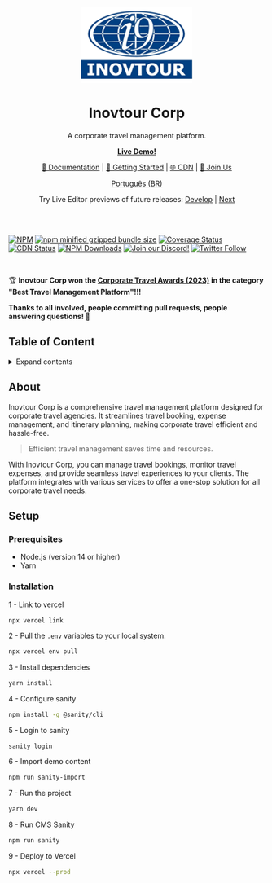 <p align="center">
<img src="https://raw.githubusercontent.com/govinda777/inovtour-corp/main/public/img/logo.png" height="150">
</p>
<h1 align="center">
Inovtour Corp
</h1>
<p align="center">
A corporate travel management platform.
<p>

<p align="center">
<a href="https://inovtour-corp.vercel.app/"><b>Live Demo!</b></a>
</p>
<p align="center">
 <a href="https://inovtour-corp.docs">📖 Documentation</a> | <a href="https://inovtour-corp.docs/intro/">🚀 Getting Started</a> | <a href="https://www.jsdelivr.com/package/npm/inovtour-corp">🌐 CDN</a> | <a href="https://discord.gg/AgrbSrBer3" title="Discord invite">🙌 Join Us</a>
</p>
<p align="center">
<a href="./README.pt-BR.md">Português (BR)</a>
</p>
<p align="center">
Try Live Editor previews of future releases: <a href="https://develop.inovtour-corp.live/" title="Try the inovtour-corp version from the develop branch.">Develop</a> | <a href="https://next.inovtour-corp.live/" title="Try the inovtour-corp version from the next branch.">Next</a>
</p>

<br>
<br>

[![NPM](https://img.shields.io/npm/v/inovtour-corp)](https://www.npmjs.com/package/inovtour-corp)
[![npm minified gzipped bundle size](https://img.shields.io/bundlephobia/minzip/inovtour-corp)](https://bundlephobia.com/package/inovtour-corp)
[![Coverage Status](https://codecov.io/github/govinda777/inovtour-corp/branch/develop/graph/badge.svg)](https://app.codecov.io/github/govinda777/inovtour-corp/tree/develop)
[![CDN Status](https://img.shields.io/jsdelivr/npm/hm/inovtour-corp)](https://www.jsdelivr.com/package/npm/inovtour-corp)
[![NPM Downloads](https://img.shields.io/npm/dm/inovtour-corp)](https://www.npmjs.com/package/inovtour-corp)
[![Join our Discord!](https://img.shields.io/static/v1?message=join%20chat&color=9cf&logo=discord&label=discord)](https://discord.gg/AgrbSrBer3)
[![Twitter Follow](https://img.shields.io/badge/Social-inovtour__-blue?style=social&logo=X)](https://twitter.com/inovtour_)

<img src="./public/img/header.png" alt="" />

:trophy: **Inovtour Corp won the [Corporate Travel Awards (2023)](https://awards.com/corporate-travel/2023) in the category "Best Travel Management Platform"!!!**

**Thanks to all involved, people committing pull requests, people answering questions! 🙏**

## Table of Content

<details>
<summary>Expand contents</summary>

- [About](#about)
- [Setup](#setup)
- [Usage](#usage)
- [Contributing](#contributing)
- [License](#license)

</details>

## About

Inovtour Corp is a comprehensive travel management platform designed for corporate travel agencies. It streamlines travel booking, expense management, and itinerary planning, making corporate travel efficient and hassle-free.

> Efficient travel management saves time and resources.

With Inovtour Corp, you can manage travel bookings, monitor travel expenses, and provide seamless travel experiences to your clients. The platform integrates with various services to offer a one-stop solution for all corporate travel needs.

## Setup

### Prerequisites

- Node.js (version 14 or higher)
- Yarn

### Installation

1 - Link to vercel

```bash
npx vercel link
```

2 - Pull the `.env` variables to your local system.

```bash
npx vercel env pull
```

3 - Install dependencies

```bash
yarn install
```

4 - Configure sanity

```bash
npm install -g @sanity/cli
```

5 - Login to sanity

```
sanity login
```

6 - Import demo content

```bash
npm run sanity-import
```

7 - Run the project

```bash
yarn dev
```

8 - Run CMS Sanity

```bash
npm run sanity
```

9 - Deploy to Vercel

```bash
npx vercel --prod
```

